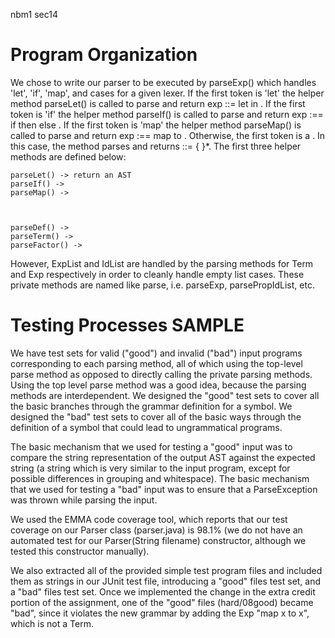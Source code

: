 nbm1
sec14

# Program Organization

We chose to write our parser to be executed by parseExp() which handles 'let', 'if', 'map', and <binary-exp>
cases for a given lexer. If the first token is 'let' the helper method parseLet() is called to parse and return
exp ::= let <prop-def-list> in <exp>. If the first token is 'if' the helper method parseIf() is called to parse and
return exp :== if <exp> then <exp> else <exp>. If the first token is 'map' the helper method parseMap() is called
to parse and return exp :== map <id-list> to <exp>. Otherwise, the first token is a <binary-exp>. In this case, the
method parses and returns <binary-exp> ::= <term> { <biop> <exp> }*. The first three helper methods are defined below:

    parseLet() -> return an AST
    parseIf() ->
    parseMap() ->



    parseDef() ->
    parseTerm() ->
    parseFactor() ->



However, ExpList and IdList are handled by the parsing methods for Term and Exp respectively in order to
cleanly handle empty list cases. These private methods are named like
parse<Symbol>, i.e. parseExp, parsePropIdList, etc.


# Testing Processes SAMPLE

We have test sets for valid ("good") and invalid ("bad") input programs
corresponding to each parsing method, all of which using the top-level parse
method as opposed to directly calling the private parsing methods. Using the
top level parse method was a good idea, because the parsing methods are
interdependent. We designed the "good" test sets to cover all the basic
branches through the grammar definition for a symbol. We designed the "bad"
test sets to cover all of the basic ways through the definition of a symbol
that could lead to ungrammatical programs.

The basic mechanism that we used for testing a "good" input was to compare the
string representation of the output AST against the expected string (a string
which is very similar to the input program, except for possible differences in
grouping and whitespace). The basic mechanism that we used for testing a "bad"
input was to ensure that a ParseException was thrown while parsing the input.

We used the EMMA code coverage tool, which reports that our test coverage on
our Parser class (parser.java) is 98.1% (we do not have an automated test for
our Parser(String filename) constructor, although we tested this constructor
manually).

We also extracted all of the provided simple test program files and included
them as strings in our JUnit test file, introducing a "good" files test set,
and a "bad" files test set. Once we implemented the change in the extra credit
portion of the assignment, one of the "good" files (hard/08good) became "bad",
since it violates the new grammar by adding the Exp "map x to x", which is not
a Term.

